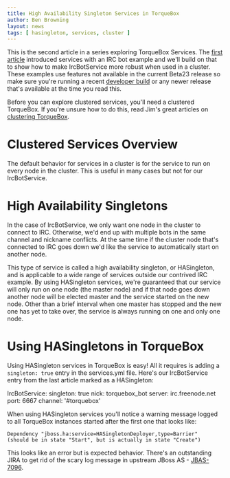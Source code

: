```yaml
---
title: High Availability Singleton Services in TorqueBox
author: Ben Browning
layout: news
tags: [ hasingleton, services, cluster ]
---
```


This is the second article in a series exploring TorqueBox
Services. The [first article] introduced services with an IRC bot
example and we'll build on that to show how to make IrcBotService more
robust when used in a cluster. These examples use features not
available in the current Beta23 release so make sure you're running a
recent [developer build][] or any newer release that's available at
the time you read this.

[first article]: /news/2011/01/28/services
[developer build]: /download

Before you can explore clustered services, you'll need a clustered
TorqueBox. If you're unsure how to do this, read Jim's great articles
on [clustering TorqueBox][].

[clustering torquebox]: /news/2011/01/04/clustering-torquebox

# Clustered Services Overview

The default behavior for services in a cluster is for the service to
run on every node in the cluster. This is useful in many cases but not
for our IrcBotService.

# High Availability Singletons

In the case of IrcBotService, we only want one node in the cluster to
connect to IRC. Otherwise, we'd end up with multiple bots in the same
channel and nickname conflicts. At the same time if the cluster node
that's connected to IRC goes down we'd like the service to
automatically start on another node.

This type of service is called a high availability singleton, or
HASingleton, and is applicable to a wide range of services outside our
contrived IRC example. By using HASingleton services, we're guaranteed
that our service will only run on one node (the master node) and if
that node goes down another node will be elected master and the
service started on the new node. Other than a brief interval when one
master has stopped and the new one has yet to take over, the service
is always running on one and only one node.

# Using HASingletons in TorqueBox

Using HASingleton services in TorqueBox is easy! All it requires is
adding a `singleton: true` entry in the services.yml file. Here's our
IrcBotService entry from the last article marked as a HASingleton:

<script src="https://gist.github.com/819017.js"></script>

<noscript>
    IrcBotService:
      singleton: true
      nick: torquebox_bot
      server: irc.freenode.net
      port: 6667
      channel: '#torquebox'
</noscript>

When using HASingleton services you'll notice a warning message logged
to all TorqueBox instances started after the first one that looks
like:

    Dependency "jboss.ha:service=HASingletonDeployer,type=Barrier"
    (should be in state "Start", but is actually in state "Create")

This looks like an error but is expected behavior. There's an
outstanding JIRA to get rid of the scary log message in upstream JBoss
AS - [JBAS-7096][].

[jbas-7096]: https://issues.jboss.org/browse/JBAS-7096
